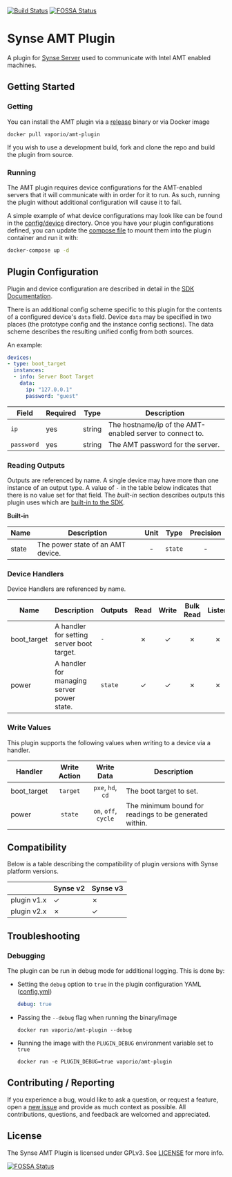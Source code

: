 [![Build Status](https://build.vio.sh/buildStatus/icon?job=vapor-ware/synse-amt-plugin/master)](https://build.vio.sh/blue/organizations/jenkins/vapor-ware%2Fsynse-amt-plugin/activity)
[![FOSSA Status](https://app.fossa.io/api/projects/git%2Bgithub.com%2Fvapor-ware%2Fsynse-amt-plugin.svg?type=shield)](https://app.fossa.io/projects/git%2Bgithub.com%2Fvapor-ware%2Fsynse-amt-plugin?ref=badge_shield)

# Synse AMT Plugin

A plugin for [Synse Server][synse-server] used to communicate with Intel AMT enabled machines.

## Getting Started

### Getting

You can install the AMT plugin via a [release](https://github.com/vapor-ware/synse-amt-plugin/releases)
binary or via Docker image

```
docker pull vaporio/amt-plugin
```

If you wish to use a development build, fork and clone the repo and build the plugin
from source.

### Running

The AMT plugin requires device configurations for the AMT-enabled servers that it will
communicate with in order for it to run. As such, running the plugin without additional configuration
will cause it to fail.

A simple example of what device configurations may look like can be found in the
[config/device](config/device) directory. Once you have your plugin configurations defined,
you can update the [compose file](docker-compose.yaml) to mount them into the plugin container
and run it with:

```bash
docker-compose up -d
```

## Plugin Configuration

Plugin and device configuration are described in detail in the [SDK Documentation][sdk-docs].

There is an additional config scheme specific to this plugin for the contents of a configured
device's `data` field. Device `data` may be specified in two places (the prototype config and
the instance config sections). The data scheme describes the resulting unified config from
both sources.

An example:

```yaml
devices:
- type: boot_target
  instances:
  - info: Server Boot Target
    data:
      ip: "127.0.0.1"
      password: "guest"
```

| Field      | Required | Type   | Description                                              |
| ---------- | -------- | ------ | -------------------------------------------------------- |
| `ip`       | yes      | string | The hostname/ip of the AMT-enabled server to connect to. |
| `password` | yes      | string | The AMT password for the server.                         |

### Reading Outputs

Outputs are referenced by name. A single device may have more than one instance
of an output type. A value of `-` in the table below indicates that there is no value
set for that field. The *built-in* section describes outputs this plugin uses which
are [built-in to the SDK](https://synse.readthedocs.io/en/latest/sdk/concepts/reading_outputs/#built-ins).

**Built-in**

| Name  | Description                       | Unit  | Type    | Precision |
| ----- | --------------------------------- | :---: | ------- | :-------: |
| state | The power state of an AMT device. | -     | `state` | -         |

### Device Handlers

Device Handlers are referenced by name.

| Name        | Description                                | Outputs | Read  | Write | Bulk Read | Listen |
| ----------- | ------------------------------------------ | ------- | :---: | :---: | :-------: | :----: |
| boot_target | A handler for setting server boot target.  | `-`     | ✗     | ✓     | ✗         | ✗      |
| power       | A handler for managing server power state. | `state` | ✓     | ✓     | ✗         | ✗      |

### Write Values

This plugin supports the following values when writing to a device via a handler.

| Handler     | Write Action  | Write Data           | Description |
| ----------- | :-----------: | :------------------: | ----------- |
| boot_target | `target`      | `pxe`, `hd`, `cd`    | The boot target to set. |
| power       | `state`       | `on`, `off`, `cycle` | The minimum bound for readings to be generated within. |

## Compatibility

Below is a table describing the compatibility of plugin versions with Synse platform versions.

|             | Synse v2 | Synse v3 |
| ----------- | -------- | -------- |
| plugin v1.x | ✓        | ✗        |
| plugin v2.x | ✗        | ✓        |

## Troubleshooting

### Debugging

The plugin can be run in debug mode for additional logging. This is done by:

- Setting the `debug` option  to `true` in the plugin configuration YAML ([config.yml](config.yml))

  ```yaml
  debug: true
  ```

- Passing the `--debug` flag when running the binary/image

  ```
  docker run vaporio/amt-plugin --debug
  ```

- Running the image with the `PLUGIN_DEBUG` environment variable set to `true`

  ```
  docker run -e PLUGIN_DEBUG=true vaporio/amt-plugin
  ```

## Contributing / Reporting

If you experience a bug, would like to ask a question, or request a feature, open a
[new issue](https://github.com/vapor-ware/synse-amt-plugin/issues) and provide as much
context as possible. All contributions, questions, and feedback are welcomed and appreciated.

## License

The Synse AMT Plugin is licensed under GPLv3. See [LICENSE](LICENSE) for more info.

[![FOSSA Status](https://app.fossa.io/api/projects/git%2Bgithub.com%2Fvapor-ware%2Fsynse-amt-plugin.svg?type=large)](https://app.fossa.io/projects/git%2Bgithub.com%2Fvapor-ware%2Fsynse-amt-plugin?ref=badge_large)

[synse-server]: https://github.com/vapor-ware/synse-server
[sdk-docs]: https://synse.readthedocs.io/en/latest/sdk/intro/
